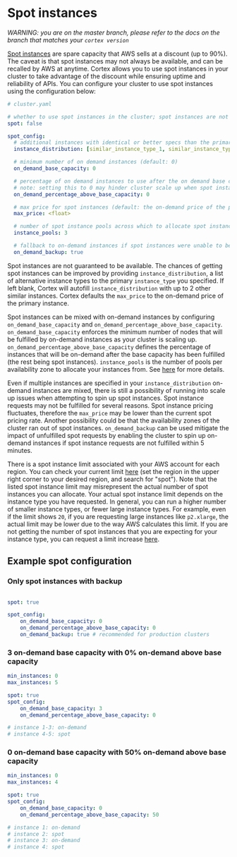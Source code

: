 # Spot instances

_WARNING: you are on the master branch, please refer to the docs on the branch that matches your `cortex version`_

[Spot instances](https://aws.amazon.com/ec2/spot/) are spare capacity that AWS sells at a discount (up to 90%). The caveat is that spot instances may not always be available, and can be recalled by AWS at anytime. Cortex allows you to use spot instances in your cluster to take advantage of the discount while ensuring uptime and reliability of APIs. You can configure your cluster to use spot instances using the configuration below:

```yaml
# cluster.yaml

# whether to use spot instances in the cluster; spot instances are not guaranteed to be available so please take that into account for production clusters (default: false)
spot: false

spot_config:
  # additional instances with identical or better specs than the primary instance type (defaults to 2 instances sorted by price)
  instance_distribution: [similar_instance_type_1, similar_instance_type_2]

  # minimum number of on demand instances (default: 0)
  on_demand_base_capacity: 0

  # percentage of on demand instances to use after the on demand base capacity has been met [0, 100] (default: 50)
  # note: setting this to 0 may hinder cluster scale up when spot instances are not available
  on_demand_percentage_above_base_capacity: 0

  # max price for spot instances (default: the on-demand price of the primary instance type)
  max_price: <float>

  # number of spot instance pools across which to allocate spot instances [1, 20] (default: number of instances in instance distribution)
  instance_pools: 3

  # fallback to on-demand instances if spot instances were unable to be allocated (default: true)
  on_demand_backup: true
```

Spot instances are not guaranteed to be available. The chances of getting spot instances can be improved by providing `instance_distribution`, a list of alternative instance types to the primary `instance_type` you specified. If left blank, Cortex will autofill `instance_distribution` with up to 2 other similar instances. Cortex defaults the `max_price` to the on-demand price of the primary instance.

Spot instances can be mixed with on-demand instances by configuring `on_demand_base_capacity` and `on_demand_percentage_above_base_capacity`. `on_demand_base_capacity` enforces the minimum number of nodes that will be fulfilled by on-demand instances as your cluster is scaling up. `on_demand_percentage_above_base_capacity` defines the percentage of instances that will be on-demand after the base capacity has been fulfilled (the rest being spot instances). `instance_pools` is the number of pools per availability zone to allocate your instances from. See [here](https://docs.aws.amazon.com/autoscaling/ec2/APIReference/API_InstancesDistribution.html) for more details.

Even if multiple instances are specified in your `instance_distribution` on-demand instances are mixed, there is still a possibility of running into scale up issues when attempting to spin up spot instances. Spot instance requests may not be fulfilled for several reasons. Spot instance pricing fluctuates, therefore the `max_price` may be lower than the current spot pricing rate. Another possibility could be that the availability zones of the cluster ran out of spot instances. `on_demand_backup` can be used mitigate the impact of unfulfilled spot requests by enabling the cluster to spin up on-demand instances if spot instance requests are not fulfilled within 5 minutes.

There is a spot instance limit associated with your AWS account for each region. You can check your current limit [here](https://console.aws.amazon.com/ec2/v2/home?#Limits:) (set the region in the upper right corner to your desired region, and search for "spot"). Note that the listed spot instance limit may misrepresent the actual number of spot instances you can allocate. Your actual spot instance limit depends on the instance type you have requested. In general, you can run a higher number of smaller instance types, or fewer large instance types. For example, even if the limit shows `20`, if you are requesting large instances like `p2.xlarge`, the actual limit may be lower due to the way AWS calculates this limit. If you are not getting the number of spot instances that you are expecting for your instance type, you can request a limit increase [here](https://console.aws.amazon.com/support/home#/case/create?issueType=service-limit-increase&limitType=service-code-ec2-spot-instances).

## Example spot configuration

### Only spot instances with backup

```yaml

spot: true

spot_config:
    on_demand_base_capacity: 0
    on_demand_percentage_above_base_capacity: 0
    on_demand_backup: true # recommended for production clusters
```

### 3 on-demand base capacity with 0% on-demand above base capacity

```yaml
min_instances: 0
max_instances: 5

spot: true
spot_config:
    on_demand_base_capacity: 3
    on_demand_percentage_above_base_capacity: 0

# instance 1-3: on-demand
# instance 4-5: spot
```

### 0 on-demand base capacity with 50% on-demand above base capacity

```yaml
min_instances: 0
max_instances: 4

spot: true
spot_config:
    on_demand_base_capacity: 0
    on_demand_percentage_above_base_capacity: 50

# instance 1: on-demand
# instance 2: spot
# instance 3: on-demand
# instance 4: spot
```
